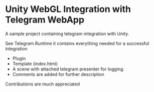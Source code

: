 # Unity WebGL Integration with Telegram WebApp
A sample project containing telegram integration with Unity.

See Telegram.Runtime it contains everything needed for a successful integration
- Plugin
- Template (index.html)
- A scene with attached telegram presenter for logging.
- Comments are added for further description

Contributions are much appreciated
